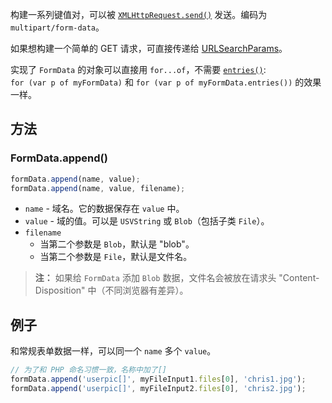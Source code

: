 构建一系列键值对，可以被 [`XMLHttpRequest.send()`](https://developer.mozilla.org/en-US/docs/Web/API/XMLHttpRequest/send) 发送。编码为 `multipart/form-data`。  

如果想构建一个简单的 GET 请求，可直接传递给 [URLSearchParams](https://developer.mozilla.org/en-US/docs/Web/API/URLSearchParams)。  

实现了 `FormData` 的对象可以直接用 `for...of`，不需要 [`entries()`](https://developer.mozilla.org/en-US/docs/Web/API/FormData/entries):  
`for (var p of myFormData)` 和 `for (var p of myFormData.entries())` 的效果一样。  

## 方法
### FormData.append()
```js
formData.append(name, value);
formData.append(name, value, filename);
```

- `name` - 域名。它的数据保存在 `value` 中。
- `value` - 域的值。可以是 `USVString` 或 `Blob`（包括子类 `File`）。
- `filename`
  - 当第二个参数是 `Blob`，默认是 "blob"。
  - 当第二个参数是 `File`，默认是文件名。
  
>**注：** 如果给 `FormData` 添加 `Blob` 数据，文件名会被放在请求头 "Content-Disposition" 中（不同浏览器有差异）。  

## 例子
和常规表单数据一样，可以同一个 `name` 多个 `value`。  
```js
// 为了和 PHP 命名习惯一致，名称中加了[]
formData.append('userpic[]', myFileInput1.files[0], 'chris1.jpg');
formData.append('userpic[]', myFileInput2.files[0], 'chris2.jpg');
```
